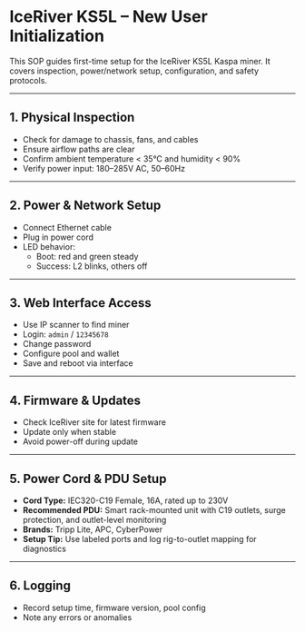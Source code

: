 # IceRiver KS5L – New User Initialization

This SOP guides first-time setup for the IceRiver KS5L Kaspa miner. It covers inspection, power/network setup, configuration, and safety protocols.

---

## 1. Physical Inspection
- Check for damage to chassis, fans, and cables  
- Ensure airflow paths are clear  
- Confirm ambient temperature < 35°C and humidity < 90%  
- Verify power input: 180–285V AC, 50–60Hz

---

## 2. Power & Network Setup
- Connect Ethernet cable  
- Plug in power cord  
- LED behavior:
  - Boot: red and green steady
  - Success: L2 blinks, others off

---

## 3. Web Interface Access
- Use IP scanner to find miner  
- Login: `admin` / `12345678`  
- Change password  
- Configure pool and wallet  
- Save and reboot via interface

---

## 4. Firmware & Updates
- Check IceRiver site for latest firmware  
- Update only when stable  
- Avoid power-off during update

---

## 5. Power Cord & PDU Setup
- **Cord Type:** IEC320-C19 Female, 16A, rated up to 230V  
- **Recommended PDU:** Smart rack-mounted unit with C19 outlets, surge protection, and outlet-level monitoring  
- **Brands:** Tripp Lite, APC, CyberPower  
- **Setup Tip:** Use labeled ports and log rig-to-outlet mapping for diagnostics

---

## 6. Logging
- Record setup time, firmware version, pool config  
- Note any errors or anomalies
